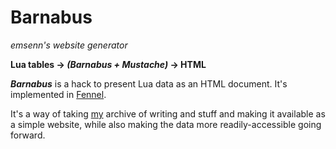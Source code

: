 # Barnabus
*emsenn's website generator*

**Lua tables -> *(Barnabus + Mustache)* -> HTML**

***Barnabus*** is a hack to present Lua data as an HTML document.
It's implemented in [Fennel][fennel].


It's a way of taking [my][emsenn] archive of writing and stuff and making it
available as a simple website, while also making the data more readily-accessible
going forward.

[emsenn]: https://emsenn.net
[fennel]: https://fennel-lang.org
[html]: https://en.wikipedia.org/wiki/HTML
[lua]: https://lua.org
[toml]: https://github.com/toml-lang/toml/blob/master/README.md#TOML

